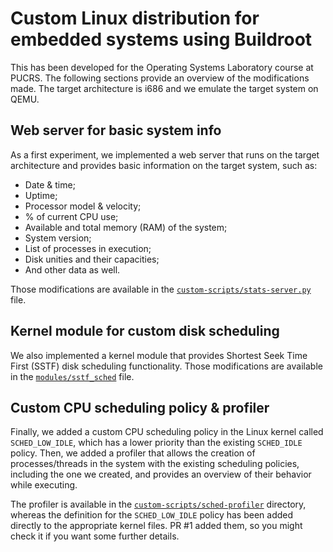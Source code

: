 # Custom Linux distribution for embedded systems using Buildroot

This has been developed for the Operating Systems Laboratory course at PUCRS. The following sections provide an overview of the modifications made. The target architecture is i686 and we emulate the target system on QEMU.

## Web server for basic system info

As a first experiment, we implemented a web server that runs on the target architecture and provides basic information on the target system, such as:

- Date & time;
- Uptime;
- Processor model & velocity;
- % of current CPU use;
- Available and total memory (RAM) of the system;
- System version;
- List of processes in execution;
- Disk unities and their capacities;
- And other data as well.

Those modifications are available in the [`custom-scripts/stats-server.py`](custom-scripts/stats-server.py) file.

## Kernel module for custom disk scheduling

We also implemented a kernel module that provides Shortest Seek Time First (SSTF) disk scheduling functionality. Those modifications are available in the [`modules/sstf_sched`](modules/sstf_sched) file.

## Custom CPU scheduling policy & profiler

Finally, we added a custom CPU scheduling policy in the Linux kernel called `SCHED_LOW_IDLE`, which has a lower priority than the existing `SCHED_IDLE` policy. Then, we added a profiler that allows the creation of processes/threads in the system with the existing scheduling policies, including the one we created, and provides an overview of their behavior while executing.

The profiler is available in the [`custom-scripts/sched-profiler`](custom-scripts/sched-profiler) directory, whereas the definition for the `SCHED_LOW_IDLE` policy has been added directly to the appropriate kernel files. PR #1 added them, so you might check it if you want some further details.
